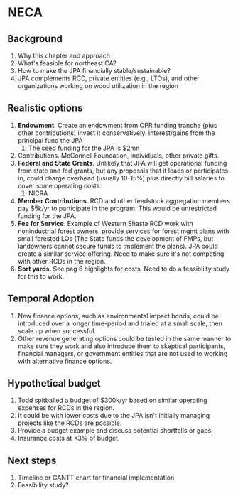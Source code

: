 # NECA


## Background
1. Why this chapter and approach
2. What's feasible for northeast CA?
3. How to make the JPA financially stable/sustainable?
4. JPA complements RCD, private entities (e.g., LTOs), and other organizations working on wood utilization in the region

## Realistic options
1. **Endowment**. Create an endowment from OPR funding tranche (plus other contributions) invest it conservatively. Interest/gains from the principal fund the JPA
    1. The seed funding for the JPA is $2mn
2. Contributions. McConnell Foundation, individuals, other private gifts.
3. **Federal and State Grants**. Unlikely that JPA will get operational funding from state and fed grants, but any proposals that it leads or participates in, could charge overhead (usually 10-15%) plus directly bill salaries to cover some operating costs.
    1. NICRA
4. **Member Contributions**. RCD and other feedstock aggregation members pay $5k/yr to participate in the program. This would be unrestricted funding for the JPA.
5. **Fee for Service**. Example of Western Shasta RCD work with nonindustrial forest owners, provide services for forest mgmt plans with small forested LOs (The State funds the development of FMPs, but landowners cannot secure funds to implement the plans). JPA could create a similar service offering. Need to make sure it's not competing with other RCDs in the region.
6. **Sort yards**. See pag 6 highlights for costs. Need to do a feasibliity study for this to work.

## Temporal Adoption
1. New finance options, such as environmental impact bonds, could be introduced over a longer time-period and trialed at a small scale, then scale up when successful.
2. Other revenue generating options could be tested in the same manner to make sure they work and also introduce them to skeptical participants, financial managers, or government entities that are not used to working with alternative finance options.

## Hypothetical budget
1. Todd spitballed a budget of $300k/yr based on similar operating expenses for RCDs in the region.
2. It could be with lower costs due to the JPA isn't initially managing projects like the RCDs are possible.
3. Provide a budget example and discuss potential shortfalls or gaps.
4. Insurance costs at <3% of budget

## Next steps
1. Timeline or GANTT chart for financial implementation
2. Feasibility study?    